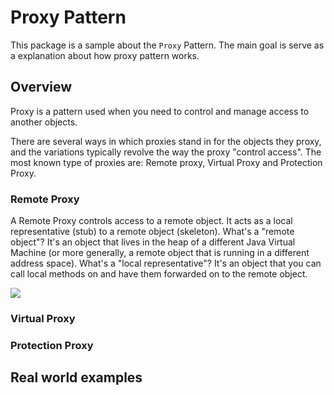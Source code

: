 Proxy Pattern
======================

This package is a sample about the `Proxy` Pattern. The main goal is serve as a explanation about how proxy pattern works.

## Overview

Proxy is a pattern used when you need to control and manage access to another objects. 

There are several ways in which proxies stand in for the objects they proxy, and the variations typically revolve the way
the proxy "control access". The most known type of proxies are: Remote proxy, Virtual Proxy and Protection Proxy.

### Remote Proxy

A Remote Proxy controls access to a remote object. It acts as a local representative (stub) to a remote object (skeleton). 
What's a "remote object"? It's an object that lives in the heap of a different Java Virtual Machine (or more generally, a 
remote object that is running in a different address space). What's a "local representative"? It's an object that you can 
call local methods on and have them forwarded on to the remote object.

<img src="https://upload.wikimedia.org/wikipedia/commons/thumb/7/75/Proxy_pattern_diagram.svg/439px-Proxy_pattern_diagram.svg.png">

### Virtual Proxy

### Protection Proxy

## Real world examples
